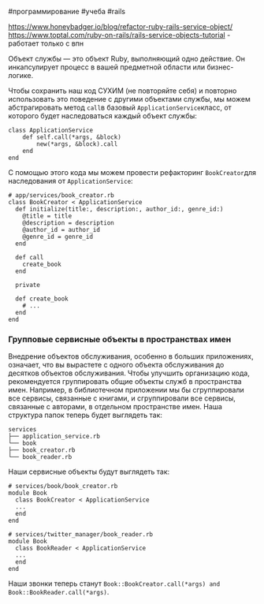 #программирование
#учеба
#rails

https://www.honeybadger.io/blog/refactor-ruby-rails-service-object/
https://www.toptal.com/ruby-on-rails/rails-service-objects-tutorial - работает только с впн

Объект службы — это объект Ruby, выполняющий одно действие. Он инкапсулирует процесс в вашей предметной области или бизнес-логике.

Чтобы сохранить наш код СУХИМ (не повторяйте себя) и повторно использовать это поведение с другими объектами службы, мы можем абстрагировать метод `call`в базовый `ApplicationService`класс, от которого будет наследоваться каждый объект службы:

```
class ApplicationService
	def self.call(*args, &block)
		new(*args, &block).call
	end
end
```

С помощью этого кода мы можем провести рефакторинг `BookCreator`для наследования от `ApplicationService`:

```
# app/services/book_creator.rb
class BookCreator < ApplicationService
  def initialize(title:, description:, author_id:, genre_id:)
    @title = title
    @description = description
    @author_id = author_id
    @genre_id = genre_id
  end

  def call
    create_book
  end

  private

  def create_book
    # ...
  end
end
```


### Групповые сервисные объекты в пространствах имен

Внедрение объектов обслуживания, особенно в больших приложениях, означает, что вы вырастете с одного объекта обслуживания до десятков объектов обслуживания. Чтобы улучшить организацию кода, рекомендуется группировать общие объекты служб в пространства имен. Например, в библиотечном приложении мы бы сгруппировали все сервисы, связанные с книгами, и сгруппировали все сервисы, связанные с авторами, в отдельном пространстве имен. Наша структура папок теперь будет выглядеть так:

```
services
├── application_service.rb
└── book
├── book_creator.rb
└── book_reader.rb
```

Наши сервисные объекты будут выглядеть так:

```
# services/book/book_creator.rb
module Book
  class BookCreator < ApplicationService
  ...
  end
end
```

```
# services/twitter_manager/book_reader.rb
module Book
  class BookReader < ApplicationService
  ...
  end
end
```

Наши звонки теперь станут `Book::BookCreator.call(*args) and Book::BookReader.call(*args)`.